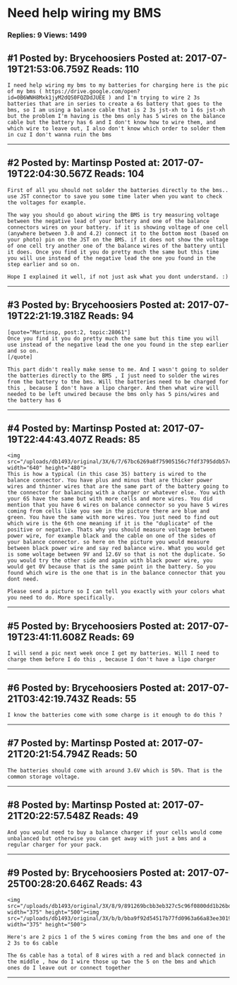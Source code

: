 # Need help wiring my BMS

### Replies: 9 Views: 1499

## \#1 Posted by: Brycehoosiers Posted at: 2017-07-19T21:53:06.759Z Reads: 110

```
I need help wiring my bms to my batteries for charging here is the pic of my bms ( https://drive.google.com/open?id=0B6WNH8Mxk1jyM2dQS0FQZDdJUEE ) and I'm trying to wire 2 3s batteries that are in series to create a 6s battery that goes to the bms, so I am using a balance cable that is 2 3s jst-xh to 1 6s jst-xh but the problem I'm having is the bms only has 5 wires on the balance cable but the battery has 6 and I don't know how to wire them, and which wire to leave out, I also don't know which order to solder them in cuz I don't wanna ruin the bms﻿
```

---
## \#2 Posted by: Martinsp Posted at: 2017-07-19T22:04:30.567Z Reads: 104

```
First of all you should not solder the batteries directly to the bms.. use JST connector to save you some time later when you want to check the voltages for example.

The way you should go about wiring the BMS is try measuring voltage between the negative lead of your battery and one of the balance connectors wires on your battery. if it is showing voltage of one cell (anywhere between 3.0 and 4.2) connect it to the bottom most (based on your photo) pin on the JST on the BMS. if it does not show the voltage of one cell try another one of the balance wires of the battery until it does. Once you find it you do pretty much the same but this time you will use instead of the negative lead the one you found in the step earlier and so on.

Hope I explained it well, if not just ask what you dont understand. :)
```

---
## \#3 Posted by: Brycehoosiers Posted at: 2017-07-19T22:21:19.318Z Reads: 94

```
[quote="Martinsp, post:2, topic:28061"]
Once you find it you do pretty much the same but this time you will use instead of the negative lead the one you found in the step earlier and so on.
[/quote]

This part didn't really make sense to me. And I wasn't going to solder the batteries directly to the BMS , I just need to solder the wires from the battery to the bms. Will the batteries need to be charged for this , because I don't have a lipo charger. And then what wire will needed to be left unwired because the bms only has 5 pins/wires and the battery has 6
```

---
## \#4 Posted by: Martinsp Posted at: 2017-07-19T22:44:43.407Z Reads: 85

```
<img src="/uploads/db1493/original/3X/6/7/67bc6269a8f75905156c7fdf3795ddb57cd032ad.jpg" width="640" height="480">
This is how a typical (in this case 3S) battery is wired to the balance connector. You have plus and minus that are thicker power wires and thinner wires that are the same part of the battery going to the connector for balancing with a charger or whatever else. You with your 6S have the same but with more cells and more wires. You did mention that you have 6 wires on balance connector so you have 5 wires coming from cells like you see in the picture there are blue and green. You have the same with more wires. You just need to find out which wire is the 6th one meaning if it is the "duplicate" of the positive or negative. Thats why you should measure voltage between power wire, for example black and the cable on one of the sides of your balance connector. so here on the picture you would measure between black power wire and say red balance wire. What you would get is some woltage between 9V and 12.6V so that is not the duplicate. So you would try the other side and again with black power wire, you would get 0V because that is the same point in the battery. So you found which wire is the one that is in the balance connector that you dont need. 

Please send a picture so I can tell you exactly with your colors what you need to do. More specifically.
```

---
## \#5 Posted by: Brycehoosiers Posted at: 2017-07-19T23:41:11.608Z Reads: 69

```
I will send a pic next week once I get my batteries. Will I need to charge them before I do this , because I don't have a lipo charger
```

---
## \#6 Posted by: Brycehoosiers Posted at: 2017-07-21T03:42:19.743Z Reads: 55

```
I know the batteries come with some charge is it enough to do this ?
```

---
## \#7 Posted by: Martinsp Posted at: 2017-07-21T20:21:54.794Z Reads: 50

```
The batteries should come with around 3.6V which is 50%. That is the common storage voltage.
```

---
## \#8 Posted by: Martinsp Posted at: 2017-07-21T20:22:57.548Z Reads: 49

```
And you would need to buy a balance charger if your cells would come unbalanced but otherwise you can get away with just a bms and a regular charger for your pack.
```

---
## \#9 Posted by: Brycehoosiers Posted at: 2017-07-25T00:28:20.646Z Reads: 43

```
<img src="/uploads/db1493/original/3X/8/9/891269bcbb3eb327c5c96f0800dd1b26bdb5dc8b.JPG" width="375" height="500"><img src="/uploads/db1493/original/3X/b/b/bba9f92d54517b77fd0963a66a83ee301956afce.JPG" width="375" height="500">

Here's are 2 pics 1 of the 5 wires coming from the bms and one of the 2 3s to 6s cable 

The 6s cable has a total of 8 wires with a red and black connected in the middle , how do I wire those up two the 5 on the bms and which ones do I leave out or connect together
```

---
